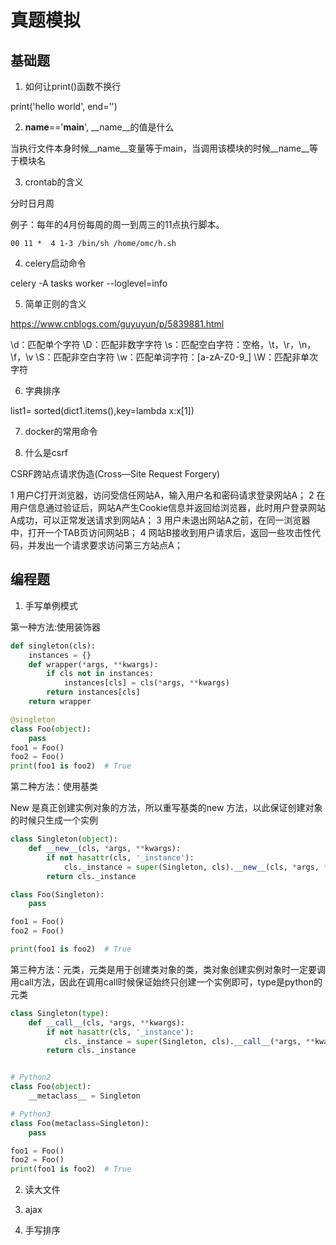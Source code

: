 # 真题模拟

## 基础题

1. 如何让print()函数不换行

print('hello world', end='')

2. __name__=='__main__', __name__的值是什么

当执行文件本身时候__name__变量等于main，当调用该模块的时候__name__等于模块名

3. crontab的含义

分时日月周

例子：每年的4月份每周的周一到周三的11点执行脚本。

``` shell
00 11 *  4 1-3 /bin/sh /home/omc/h.sh
```

4. celery启动命令

celery -A tasks worker --loglevel=info

5. 简单正则的含义

https://www.cnblogs.com/guyuyun/p/5839881.html

\d：匹配单个字符
\D：匹配非数字字符
\s：匹配空白字符：空格，\t，\r，\n，\f，\v
\S：匹配非空白字符
\w：匹配单词字符：[a-zA-Z0-9_]
\W：匹配非单次字符

6. 字典排序

list1= sorted(dict1.items(),key=lambda x:x[1])

7. docker的常用命令

8. 什么是csrf

CSRF跨站点请求伪造(Cross—Site Request Forgery)

1 用户C打开浏览器，访问受信任网站A，输入用户名和密码请求登录网站A；
2 在用户信息通过验证后，网站A产生Cookie信息并返回给浏览器，此时用户登录网站A成功，可以正常发送请求到网站A；
3 用户未退出网站A之前，在同一浏览器中，打开一个TAB页访问网站B；
4 网站B接收到用户请求后，返回一些攻击性代码，并发出一个请求要求访问第三方站点A；

## 编程题

1. 手写单例模式

第一种方法:使用装饰器

``` python
def singleton(cls):
    instances = {}
    def wrapper(*args, **kwargs):
        if cls not in instances:
            instances[cls] = cls(*args, **kwargs)
        return instances[cls]
    return wrapper

@singleton
class Foo(object):
    pass
foo1 = Foo()
foo2 = Foo()
print(foo1 is foo2)  # True
```

第二种方法：使用基类

New 是真正创建实例对象的方法，所以重写基类的new 方法，以此保证创建对象的时候只生成一个实例

``` python
class Singleton(object):
    def __new__(cls, *args, **kwargs):
        if not hasattr(cls, '_instance'):
            cls._instance = super(Singleton, cls).__new__(cls, *args, **kwargs)
        return cls._instance

class Foo(Singleton):
    pass

foo1 = Foo()
foo2 = Foo()

print(foo1 is foo2)  # True
```

第三种方法：元类，元类是用于创建类对象的类，类对象创建实例对象时一定要调用call方法，因此在调用call时候保证始终只创建一个实例即可，type是python的元类

``` python
class Singleton(type):
    def __call__(cls, *args, **kwargs):
        if not hasattr(cls, '_instance'):
            cls._instance = super(Singleton, cls).__call__(*args, **kwargs)
        return cls._instance


# Python2
class Foo(object):
    __metaclass__ = Singleton

# Python3
class Foo(metaclass=Singleton):
    pass

foo1 = Foo()
foo2 = Foo()
print(foo1 is foo2)  # True

```


2. 读大文件

3. ajax

4. 手写排序




